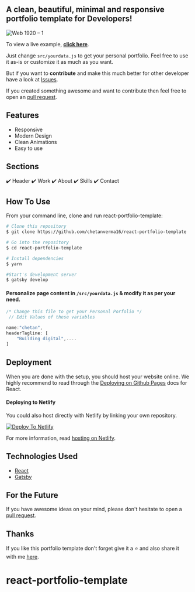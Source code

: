 ## A clean, beautiful, minimal and responsive portfolio template for Developers!

![Web 1920 – 1](https://user-images.githubusercontent.com/16558205/101065060-b44bfc80-35ba-11eb-8ab4-1e6f140c1ec9.png)

To view a live example, **[click here](https://react-portfolio-template.netlify.app/)**.


Just change `src/yourdata.js` to get your personal portfolio. Feel free to use it as-is or customize it as much as you want.

But if you want to **contribute** and make this much better for other developer have a look at [Issues](https://github.com/chetanverma16/react-portfolio-template/issues).


If you created something awesome and want to contribute then feel free to open an [pull request](https://github.com/chetanverma16/react-portfolio-template/pulls).

## Features
- Responsive
- Modern Design
- Clean Animations
- Easy to use


## Sections
✔️ Header
✔️ Work
✔️ About
✔️ Skills
✔️ Contact


## How To Use 

From your command line, clone and run react-portfolio-template:

```bash
# Clone this repository
$ git clone https://github.com/chetanverma16/react-portfolio-template

# Go into the repository
$ cd react-portfolio-template

# Install dependencies
$ yarn

#Start's development server
$ gatsby develop
```

#### Personalize page content in `/src/yourdata.js` & modify it as per your need.

```javascript
/* Change this file to get your Personal Porfolio */
 // Edit Values of these variables

name:"chetan",
headerTagline: [
    "Building digital",.... 
]

```

## Deployment
When you are done with the setup, you should host your website online.
We highly recommend to read through the [Deploying on Github Pages](https://create-react-app.dev/docs/deployment/#github-pages) docs for React.

#### Deploying to Netlify

You could also host directly with Netlify by linking your own repository.

[![Deploy To Netlify](https://www.netlify.com/img/deploy/button.svg)](https://app.netlify.com/start/deploy?repository=https://github.com/chetanverma16/react-portfolio-template)

For more information, read [hosting on Netlify](https://create-react-app.dev/docs/deployment/#netlify).


## Technologies Used

- [React](https://reactjs.org/)
- [Gatsby](https://www.gatsbyjs.com/)



## For the Future
If you have awesome ideas on your mind,
please don't hesitate to open a [pull request](https://github.com/chetanverma16/react-portfolio-template/pulls).

## Thanks
If you like this portfolio template don't forget give it a ⭐ and also share it with me [here](mailto:hello@chetanverma.com).

# react-portfolio-template
